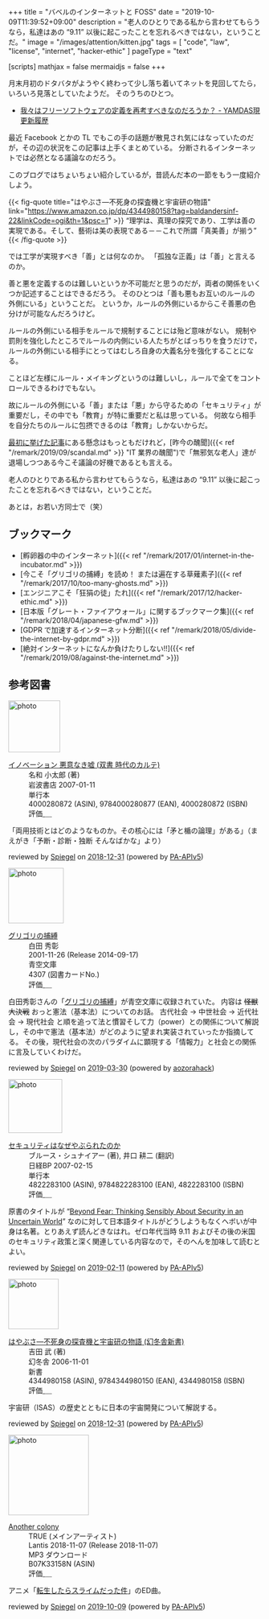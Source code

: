 +++
title = "バベルのインターネットと FOSS"
date =  "2019-10-09T11:39:52+09:00"
description = "老人のひとりである私から言わせてもらうなら，私達はあの “9.11” 以後に起こったことを忘れるべきではない，ということだ。"
image = "/images/attention/kitten.jpg"
tags = [ "code", "law", "license", "internet", "hacker-ethic" ]
pageType = "text"

[scripts]
  mathjax = false
  mermaidjs = false
+++

月末月初のドタバタがようやく終わって少し落ち着いてネットを見回してたら，いろいろ見落としていたようだ。
そのうちのひとつ。

- [我々はフリーソフトウェアの定義を再考すべきなのだろうか？ - YAMDAS現更新履歴](https://yamdas.hatenablog.com/entry/20190930/rethink-free-software)

最近 Facebook とかの TL でもこの手の話題が散見され気にはなっていたのだが，その辺の状況をこの記事は上手くまとめている。
分断されるインターネットでは必然となる議論なのだろう。

このブログではちょいちょい紹介しているが，昔読んだ本の一節をもう一度紹介しよう。

{{< fig-quote title="はやぶさ―不死身の探査機と宇宙研の物語" link="https://www.amazon.co.jp/dp/4344980158?tag=baldandersinf-22&linkCode=ogi&th=1&psc=1" >}}
<q>理学は、真理の探究であり、工学は善の実現である。そして、藝術は美の表現である－－これで所謂「真美善」が揃う</q>
{{< /fig-quote >}}

では工学が実現すべき「善」とは何なのか。
「孤独な正義」は「善」と言えるのか。

善と悪を定義するのは難しいというか不可能だと思うのだが，両者の関係をいくつか記述することはできるだろう。
そのひとつは「善も悪もお互いのルールの外側にいる」ということだ。
というか，ルールの外側にいるからこそ善悪の色分けが可能なんだろうけど。

ルールの外側にいる相手をルールで規制することには殆ど意味がない。
規制や罰則を強化したところでルールの内側にいる人たちがとばっちりを食うだけで，ルールの外側にいる相手にとってはむしろ自身の大義名分を強化することになる。

ことほど左様にルール・メイキングというのは難しいし，ルールで全てをコントロールできるわけでもない。

故にルールの外側にいる「善」または「悪」から守るための「セキュリティ」が重要だし，その中でも「教育」が特に重要だと私は思っている。
何故なら相手を自分たちのルールに包摂できるのは「教育」しかないからだ。

[最初に挙げた記事](https://yamdas.hatenablog.com/entry/20190930/rethink-free-software "我々はフリーソフトウェアの定義を再考すべきなのだろうか？ - YAMDAS現更新履歴")にある懸念はもっともだけれど，[昨今の醜聞]({{< ref "/remark/2019/09/scandal.md" >}} "IT 業界の醜聞")で「無邪気な老人」達が退場しつつある今こそ議論の好機であるとも言える。

老人のひとりである私から言わせてもらうなら，私達はあの “9.11” 以後に起こったことを忘れるべきではない，ということだ。

あとは，お若い方同士で（笑）

## ブックマーク

- [孵卵器の中のインターネット]({{< ref "/remark/2017/01/internet-in-the-incubator.md" >}})
- [今こそ「グリゴリの捕縛」を読め！ または遍在する草薙素子]({{< ref "/remark/2017/10/too-many-ghosts.md" >}})
- [エンジニアこそ「狂狷の徒」たれ]({{< ref "/remark/2017/12/hacker-ethic.md" >}})
- [日本版「グレート・ファイアウォール」に関するブックマーク集]({{< ref "/remark/2018/04/japanese-gfw.md" >}})
- [GDPR で加速するインターネット分断]({{< ref "/remark/2018/05/divide-the-internet-by-gdpr.md" >}})
- [絶対インターネットになんか負けたりしない!!]({{< ref "/remark/2019/08/against-the-internet.md" >}})

## 参考図書

<div class="hreview">
  <div class="photo"><a class="item url" href="https://www.amazon.co.jp/dp/4000280872?tag=baldandersinf-22&linkCode=ogi&th=1&psc=1"><img src="https://m.media-amazon.com/images/I/31e2h91IUWL._SL160_.jpg" width="103" alt="photo"></a></div>
  <dl class="fn">
    <dt><a href="https://www.amazon.co.jp/dp/4000280872?tag=baldandersinf-22&linkCode=ogi&th=1&psc=1">イノベーション 悪意なき嘘 (双書 時代のカルテ)</a></dt>
    <dd>名和 小太郎 (著)</dd>
    <dd>岩波書店 2007-01-11</dd>
    <dd>単行本</dd>
    <dd>4000280872 (ASIN), 9784000280877 (EAN), 4000280872 (ISBN)</dd>
    <dd>評価<abbr class="rating fa-sm" title="4">&nbsp;<i class="fas fa-star"></i>&nbsp;<i class="fas fa-star"></i>&nbsp;<i class="fas fa-star"></i>&nbsp;<i class="fas fa-star"></i>&nbsp;<i class="far fa-star"></i></abbr></dd>
  </dl>
  <p class="description">「両用技術とはどのようなものか。その核心には「矛と楯の論理」がある」（まえがき「予断・診断・独断 そんなばかな」より）</p>
  <p class="powered-by">reviewed by <a href='#maker' class='reviewer'>Spiegel</a> on <abbr class="dtreviewed" title="2018-12-31">2018-12-31</abbr> (powered by <a href="https://affiliate.amazon.co.jp/assoc_credentials/home">PA-APIv5</a>)</p>
</div>

<div class="hreview">
  <div class="photo"><a class="item url" href="https://www.aozora.gr.jp/cards/000021/card4307.html"><img src="https://text.baldanders.info/images/aozora/card4307.svg" width="110" alt="photo"></a></div>
  <dl class="fn">
    <dt><a href="https://www.aozora.gr.jp/cards/000021/card4307.html">グリゴリの捕縛</a></dt>
    <dd>白田 秀彰</dd>
    <dd> 2001-11-26 (Release 2014-09-17)</dd>
    <dd>青空文庫</dd>
    <dd>4307 (図書カードNo.)</dd>
    <dd>評価<abbr class="rating fa-sm" title="4">&nbsp;<i class="fas fa-star"></i>&nbsp;<i class="fas fa-star"></i>&nbsp;<i class="fas fa-star"></i>&nbsp;<i class="fas fa-star"></i>&nbsp;<i class="far fa-star"></i></abbr></dd>
  </dl>
  <p class="description">白田秀彰さんの「<a href="http://orion.mt.tama.hosei.ac.jp/hideaki/kenporon.htm">グリゴリの捕縛</a>」が青空文庫に収録されていた。
内容は <strike>怪獣大決戦</strike> おっと憲法（基本法）についてのお話。
古代社会 → 中世社会 → 近代社会 → 現代社会 と順を追って法と慣習そして力（power）との関係について解説し，その中で憲法（基本法）がどのように望まれ実装されていったか指摘してる。
その後，現代社会の次のパラダイムに顕現する「情報力」と社会との関係に言及していくわけだ。</p>
  <p class="powered-by">reviewed by <a href='#maker' class='reviewer'>Spiegel</a> on <abbr class="dtreviewed" title="2019-03-30">2019-03-30</abbr> (powered by <a href="https://aozorahack.org/">aozorahack</a>)</p>
</div>

<div class="hreview">
  <div class="photo"><a class="item url" href="https://www.amazon.co.jp/dp/4822283100?tag=baldandersinf-22&linkCode=ogi&th=1&psc=1"><img src="https://m.media-amazon.com/images/I/51-pZ52JsUL._SL160_.jpg" width="107" alt="photo"></a></div>
  <dl class="fn">
    <dt><a href="https://www.amazon.co.jp/dp/4822283100?tag=baldandersinf-22&linkCode=ogi&th=1&psc=1">セキュリティはなぜやぶられたのか</a></dt>
    <dd>ブルース・シュナイアー (著), 井口 耕二 (翻訳)</dd>
    <dd>日経BP 2007-02-15</dd>
    <dd>単行本</dd>
    <dd>4822283100 (ASIN), 9784822283100 (EAN), 4822283100 (ISBN)</dd>
    <dd>評価<abbr class="rating fa-sm" title="5">&nbsp;<i class="fas fa-star"></i>&nbsp;<i class="fas fa-star"></i>&nbsp;<i class="fas fa-star"></i>&nbsp;<i class="fas fa-star"></i>&nbsp;<i class="fas fa-star"></i></abbr></dd>
  </dl>
  <p class="description">原書のタイトルが “<a href="https://www.amazon.co.jp/dp/B000PY3NB4?tag=baldandersinf-22&linkCode=ogi&th=1&psc=1">Beyond Fear: Thinking Sensibly About Security in an Uncertain World</a>” なのに対して日本語タイトルがどうしようもなくヘボいが中身は名著。とりあえず読んどきなはれ。ゼロ年代当時 9.11 およびその後の米国のセキュリティ政策と深く関連している内容なので，そのへんを加味して読むとよい。</p>
  <p class="powered-by">reviewed by <a href='#maker' class='reviewer'>Spiegel</a> on <abbr class="dtreviewed" title="2019-02-11">2019-02-11</abbr> (powered by <a href="https://affiliate.amazon.co.jp/assoc_credentials/home">PA-APIv5</a>)</p>
</div>

<div class="hreview">
  <div class="photo"><a class="item url" href="https://www.amazon.co.jp/dp/4344980158?tag=baldandersinf-22&linkCode=ogi&th=1&psc=1"><img src="https://m.media-amazon.com/images/I/41pq6GlY+GL._SL160_.jpg" width="100" alt="photo"></a></div>
  <dl class="fn">
    <dt><a href="https://www.amazon.co.jp/dp/4344980158?tag=baldandersinf-22&linkCode=ogi&th=1&psc=1">はやぶさ―不死身の探査機と宇宙研の物語 (幻冬舎新書)</a></dt>
    <dd>吉田 武 (著)</dd>
    <dd>幻冬舎 2006-11-01</dd>
    <dd>新書</dd>
    <dd>4344980158 (ASIN), 9784344980150 (EAN), 4344980158 (ISBN)</dd>
    <dd>評価<abbr class="rating fa-sm" title="4">&nbsp;<i class="fas fa-star"></i>&nbsp;<i class="fas fa-star"></i>&nbsp;<i class="fas fa-star"></i>&nbsp;<i class="fas fa-star"></i>&nbsp;<i class="far fa-star"></i></abbr></dd>
  </dl>
  <p class="description">宇宙研（ISAS）の歴史とともに日本の宇宙開発について解説する。</p>
  <p class="powered-by">reviewed by <a href='#maker' class='reviewer'>Spiegel</a> on <abbr class="dtreviewed" title="2018-12-31">2018-12-31</abbr> (powered by <a href="https://affiliate.amazon.co.jp/assoc_credentials/home">PA-APIv5</a>)</p>
</div>

<div class="hreview">
  <div class="photo"><a class="item url" href="https://www.amazon.co.jp/dp/B07K33158N?tag=baldandersinf-22&linkCode=ogi&th=1&psc=1"><img src="https://m.media-amazon.com/images/I/51ENgxWO4IL._SL160_.jpg" width="160" alt="photo"></a></div>
  <dl class="fn">
    <dt><a href="https://www.amazon.co.jp/dp/B07K33158N?tag=baldandersinf-22&linkCode=ogi&th=1&psc=1">Another colony</a></dt>
    <dd>TRUE (メインアーティスト)</dd>
    <dd>Lantis 2018-11-07 (Release 2018-11-07)</dd>
    <dd>MP3 ダウンロード</dd>
    <dd>B07K33158N (ASIN)</dd>
    <dd>評価<abbr class="rating fa-sm" title="4">&nbsp;<i class="fas fa-star"></i>&nbsp;<i class="fas fa-star"></i>&nbsp;<i class="fas fa-star"></i>&nbsp;<i class="fas fa-star"></i>&nbsp;<i class="far fa-star"></i></abbr></dd>
  </dl>
  <p class="description">アニメ「<a href="https://www.ten-sura.com/">転生したらスライムだった件</a>」のED曲。</p>
  <p class="powered-by">reviewed by <a href='#maker' class='reviewer'>Spiegel</a> on <abbr class="dtreviewed" title="2019-10-09">2019-10-09</abbr> (powered by <a href="https://affiliate.amazon.co.jp/assoc_credentials/home">PA-APIv5</a>)</p>
</div>
